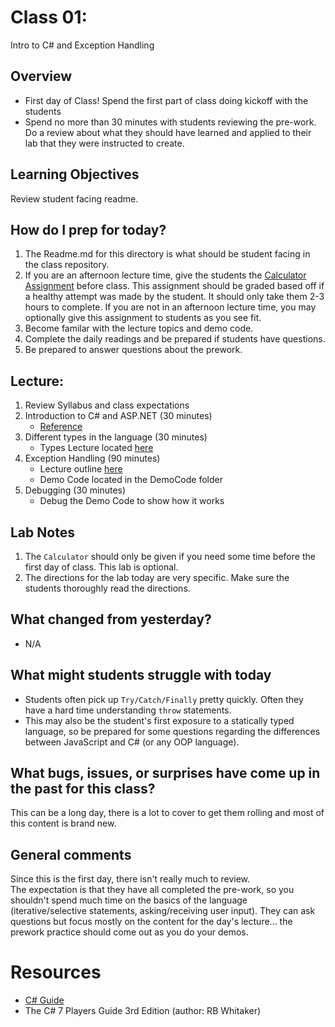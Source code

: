 # Class 01:

Intro to C# and Exception Handling

## Overview 
* First day of Class! Spend the first part of class doing kickoff with the students
* Spend no more than 30 minutes with students reviewing the pre-work. Do a review about what they should have learned and applied to their lab that they were instructed to create. 
 
## Learning Objectives
Review student facing readme.

## How do I prep for today?

1. The Readme.md for this directory is what should be student facing in the class repository.
1. If you are an afternoon lecture time, give the students the [Calculator Assignment](../lab/Calculator.md) before class. This assignment should be graded based off if a healthy attempt was made by the student. It should only take them 2-3 hours to complete. If you are not in an afternoon lecture time, you may optionally give this assignment to students as you see fit.
1. Become familar with the lecture topics and demo code.
1. Complete the daily readings and be prepared if students have questions.
1. Be prepared to answer questions about the prework. 

## Lecture:

1. Review Syllabus and class expectations
1. Introduction to C# and ASP.NET (30 minutes)
	- [Reference](https://docs.microsoft.com/en-us/dotnet/csharp/getting-started/introduction-to-the-csharp-language-and-the-net-framework) 
1. Different types in the language (30 minutes)
	- Types Lecture located [here]("../Resources/Types.md") 
1. Exception Handling (90 minutes) 
	- Lecture outline [here]("../Resources/ExceptionHandling.md")
	- Demo Code located in the DemoCode folder
1. Debugging (30 minutes)
	- Debug the Demo Code to show how it works

## Lab Notes
1. The `Calculator` should only be given if you need some time before the first day of class. This lab is optional.
1. The directions for the lab today are very specific. Make sure the students thoroughly read the directions. 
 
## What changed from yesterday? 
- N/A

## What might students struggle with today
- Students often pick up `Try/Catch/Finally` pretty quickly. Often they have a hard time understanding `throw` statements.
- This may also be the student's first exposure to a statically typed language, so be prepared for some questions regarding the differences
between JavaScript and C# (or any OOP language).

## What bugs, issues, or surprises have come up in the past for this class?
This can be a long day, there is a lot to cover to get them rolling and most of this content is brand new. 

## General comments
Since this is the first day, there isn't really much to review. <br />
The expectation is that they have all completed the pre-work, so you shouldn't spend much time on the 
basics of the language (iterative/selective statements, asking/receiving user input). They can ask questions
but focus mostly on the content for the day's lecture... the prework practice should come out as you do your demos. 

# Resources

- [C# Guide](https://docs.microsoft.com/en-us/dotnet/csharp/index) 
- The C# 7 Players Guide 3rd Edition (author: RB Whitaker)